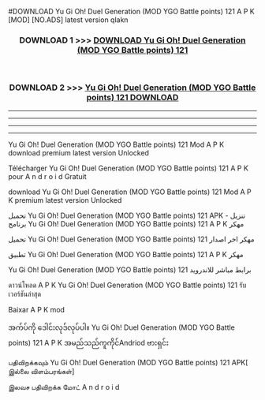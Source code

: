 #DOWNLOAD Yu Gi Oh! Duel Generation (MOD YGO Battle points) 121 A P K [MOD] [NO.ADS] latest version qlakn



<div align="center">

<h3>DOWNLOAD 1 >>> <a href="https://teeasianyam.web.app?sq=Yu Gi Oh! Duel Generation (MOD YGO Battle points) 121">DOWNLOAD Yu Gi Oh! Duel Generation (MOD YGO Battle points) 121 </a></h3><br>

<h3>DOWNLOAD 2 >>> <a href="https://teeasianyam.web.app?sq=Yu Gi Oh! Duel Generation (MOD YGO Battle points) 121 ">Yu Gi Oh! Duel Generation (MOD YGO Battle points) 121  DOWNLOAD </a></h3>

</div>


----------------------------------------------------------

----------------------------------------------------------

----------------------------------------------------------

----------------------------------------------------------


Yu Gi Oh! Duel Generation (MOD YGO Battle points) 121  Mod A P K download premium latest version Unlocked

Télécharger Yu Gi Oh! Duel Generation (MOD YGO Battle points) 121  A P K pour A n d r o i d Gratuit

download Yu Gi Oh! Duel Generation (MOD YGO Battle points) 121  Mod A P K premium latest version Unlocked

تحميل Yu Gi Oh! Duel Generation (MOD YGO Battle points) 121  APK - تنزيل برنامج Yu Gi Oh! Duel Generation (MOD YGO Battle points) 121  A P K مهكر

تحميل Yu Gi Oh! Duel Generation (MOD YGO Battle points) 121  مهكر اخر اصدار

تطبيق Yu Gi Oh! Duel Generation (MOD YGO Battle points) 121  A P K مهكر

Yu Gi Oh! Duel Generation (MOD YGO Battle points) 121  برابط مباشر للاندرويد

ดาวน์โหลด A P K Yu Gi Oh! Duel Generation (MOD YGO Battle points) 121  รับเวอร์ชันล่าสุด

Baixar A P K mod

အက်ပ်ကို ဒေါင်းလုဒ်လုပ်ပါ။ Yu Gi Oh! Duel Generation (MOD YGO Battle points) 121  A P K အမည်သည်ကူကိုင်Andriod ဗားရှင်း

பதிவிறக்கவும் Yu Gi Oh! Duel Generation (MOD YGO Battle points) 121  APK[ இல்லை விளம்பரங்கள்] 
 
இலவச பதிவிறக்க மோட் A n d r o i d



